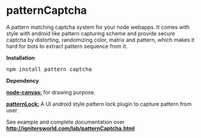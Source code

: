 patternCaptcha
==============

A pattern matching captcha system for your node webapps. It comes with style with android like pattern capturing scheme and provide secure captcha by distorting, randomizing color, matrix and pattern, which makes it hard for bots to extract pattern sequence from it.

<strong>Installation</strong>

<pre>
npm install pattern captcha
</pre>

<strong>Dependency</strong>

<strong><a href="https://github.com/learnboost/node-canvas">node-canvas:</a></strong> for drawing purpose.

<strong><a href="">patternLock:</a></strong> A UI android style pattern lock plugin to capture pattern from user.

See example and complete documentation over <strong><a href="http://ignitersworld.com/lab/patternCaptcha.html">http://ignitersworld.com/lab/patternCaptcha.html</a></strong>
